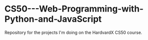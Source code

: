 # CS50---Web-Programming-with-Python-and-JavaScript
Repository for the projects I'm doing on the HardvardX CS50 course.
